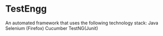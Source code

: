 # TestEngg

An automated framework that uses the following technology stack:
Java
Selenium (Firefox)
Cucumber
TestNG(Junit)
